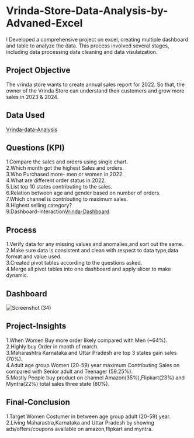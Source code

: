 # Vrinda-Store-Data-Analysis-by-Advaned-Excel
I Developed a comprehensive project on excel, creating multiple dashboard and table to analyze the data. This process involved several stages, including data processing data cleaning and data visulaization.
## Project Objective 
The vrinda store wants to create annual sales report for 2022. So that, the owner of the Vrinda Store can understand their customers and grow more sales in 2023 & 2024.
## Data Used
<a href=https://github.com/monty-coder/Vrinda-Store-Data-Analysis-by-Advaned-Excel/blob/main/Vrinda%20Store%20Data%20Analysis.xlsx>Vrinda-data-Analysis</a>
## Questions (KPI)
1.Compare the sales and orders using single chart.</br>
2.Which month got the highest Sales and orders.</br>
3.Who Purchased more- men or women in 2022.</br>
4.What are different order status in 2022.</br>
5.List top 10 states contributing to the sales.</br>
6.Relation between age and gender based on number of orders.</br>
7.Which channel is contributing to maximum sales.</br>
8.Highest selling category?</br>
9.Dashboard-Interaction<a href=https://github.com/monty-coder/Vrinda-Store-Data-Analysis-by-Advaned-Excel/blob/main/Screenshot%20(34).png>Vrinda-Dashboard</a>
## Process
1.Verify data for any missing values and anomalies,and sort out the same.</br>
2.Make sure data is consistent and clean with respect to data type,data format and value used.</br>
3.Created pivot tables according to the questions asked.</br>
4.Merge all pivot tables into one dashboard and apply slicer to make dynamic.</br>
## Dashboard
![Screenshot (34)](https://github.com/user-attachments/assets/41a666f7-b46a-4283-a705-dfbca3ec9c7a)
## Project-Insights
1.When Women Buy more order likely compared with Men (~64%).</br>
2.Highly buy Order in month of march.</br>
3.Maharashtra Karnataka and Uttar Pradesh are top 3 states gain sales (70%).</br>
4.Adult age group Women (20-59) year  maximum Contributing Sales on compared with Senior adult and Teenager (59.25%).</br>
5.Mostly People buy product on channel Amazon(35%),Flipkart(23%) and Myntra(22%) total sales three state (80%).</br>
## Final-Conclusion
1.Target Women Costumer in between age group adult (20-59) year.</br>
2.Living Maharastra,Karnataka and Uttar Pradesh by showing ads/offers/coupons available on amazon,flipkart and myntra.







